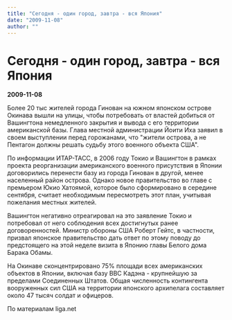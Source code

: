 ```yaml
---
title: "Сегодня - один город, завтра - вся Япония"
date: "2009-11-08"
author: ""
---
```


# Сегодня - один город, завтра - вся Япония

**2009-11-08** 

Более 20 тыс жителей города Гинован на южном японском острове Окинава вышли на улицы, чтобы потребовать от властей добиться от Вашингтона немедленного закрытия и вывода с его территории американской базы. Глава местной администрации Йоити Иха заявил в своем выступлении перед горожанами, что "жители острова, а не Пентагон должны решать судьбу этого военного объекта США".

По информации ИТАР-ТАСС, в 2006 году Токио и Вашингтон в рамках проекта реорганизации американского военного присутствия в Японии договорились перенести базу из города Гинован в другой, менее населенный район острова. Однако новое правительство во главе с премьером Юкио Хатоямой, которое было сформировано в середине сентября, считает необходимым пересмотреть этот план, учитывая пожелания местных жителей.

Вашингтон негативно отреагировал на это заявление Токио и потребовал от него соблюдения всех достигнутых ранее договоренностей. Министр обороны США Роберт Гейтс, в частности, призвал японское правительство дать ответ по этому поводу до предстоящего на этой неделе визита в Японию главы Белого дома Барака Обамы.

На Окинаве сконцентрировано 75% площади всех американских объектов в Японии, включая базу ВВС Кадэна - крупнейшую за пределами Соединенных Штатов. Общая численность контингента вооруженных сил США на территории японского архипелага составляет около 47 тысяч солдат и офицеров.

По материалам liga.net